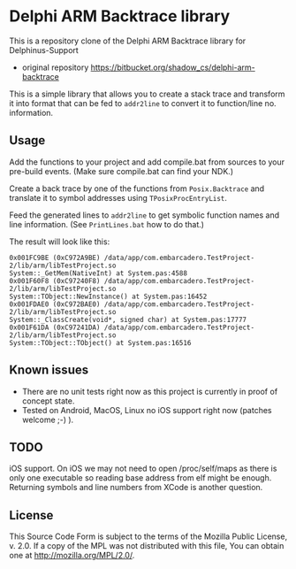 Delphi ARM Backtrace library
============================

This is a repository clone of the Delphi ARM Backtrace library for Delphinus-Support
- original repository https://bitbucket.org/shadow_cs/delphi-arm-backtrace

This is a simple library that allows you to create a stack trace and transform
it into format that can be fed to `addr2line` to convert it to function/line no.
information.

Usage
-----
Add the functions to your project and add compile.bat from sources to your
pre-build events. (Make sure compile.bat can find your NDK.)

Create a back trace by one of the functions from `Posix.Backtrace` and translate
it to symbol addresses using `TPosixProcEntryList`.

Feed the generated lines to `addr2line` to get symbolic function names and line
information. (See `PrintLines.bat` how to do that.)

The result will look like this:

```
0x001FC9BE (0xC972A9BE) /data/app/com.embarcadero.TestProject-2/lib/arm/libTestProject.so
System::_GetMem(NativeInt) at System.pas:4588
0x001F60F8 (0xC97240F8) /data/app/com.embarcadero.TestProject-2/lib/arm/libTestProject.so
System::TObject::NewInstance() at System.pas:16452
0x001FDAE0 (0xC972BAE0) /data/app/com.embarcadero.TestProject-2/lib/arm/libTestProject.so
System::_ClassCreate(void*, signed char) at System.pas:17777
0x001F61DA (0xC97241DA) /data/app/com.embarcadero.TestProject-2/lib/arm/libTestProject.so
System::TObject::TObject() at System.pas:16516
```

Known issues
------------
 * There are no unit tests right now as this project is currently in proof of
   concept state.
 * Tested on Android, MacOS, Linux no iOS support right now (patches welcome ;-) ).

TODO
----
iOS support. On iOS we may not need to open /proc/self/maps as there is only one
executable so reading base address from elf might be enough. Returning symbols
and line numbers from XCode is another question.

License
-------
This Source Code Form is subject to the terms of the Mozilla Public License,
v. 2.0. If a copy of the MPL was not distributed with this file, You can obtain
one at http://mozilla.org/MPL/2.0/.
